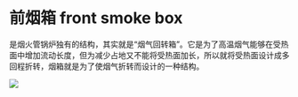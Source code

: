 # 前烟箱 front smoke box
是烟火管锅炉独有的结构，其实就是“烟气回转箱”。它是为了高温烟气能够在受热面中增加流动长度，但为减少占地又不能将受热面加长，所以就将受热面设计成多回程折转，烟箱就是为了使烟气折转而设计的一种结构。


![](..\..\..\photos\前烟箱.jpg)

